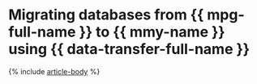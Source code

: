 # Migrating databases from {{ mpg-full-name }} to {{ mmy-name }} using {{ data-transfer-full-name }}

{% include [article-body](../../_tutorials/datatransfer/mpg-to-mmy.md) %}
